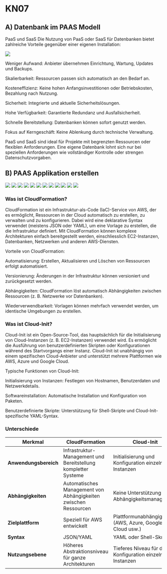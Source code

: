 # KN07

## A) Datenbank im PAAS Modell

PaaS und SaaS
Die Nutzung von PaaS oder SaaS für Datenbanken bietet zahlreiche Vorteile gegenüber einer eigenen Installation:

![](1.PNG)

Weniger Aufwand: Anbieter übernehmen Einrichtung, Wartung, Updates und Backups.

Skalierbarkeit: Ressourcen passen sich automatisch an den Bedarf an.

Kosteneffizienz: Keine hohen Anfangsinvestitionen oder Betriebskosten, Bezahlung nach Nutzung.

Sicherheit: Integrierte und aktuelle Sicherheitslösungen.

Hohe Verfügbarkeit: Garantierte Redundanz und Ausfallsicherheit.

Schnelle Bereitstellung: Datenbanken können sofort genutzt werden.

Fokus auf Kerngeschäft: Keine Ablenkung durch technische Verwaltung.

PaaS und SaaS sind ideal für Projekte mit begrenzten Ressourcen oder flexiblen Anforderungen. Eine eigene Datenbank lohnt sich nur bei speziellen Anforderungen wie vollständiger Kontrolle oder strengen Datenschutzvorgaben.

## B) PAAS Applikation erstellen

![](2.PNG)
![](3.PNG)
![](4.PNG)
![](5.PNG)
![](6.PNG)
![](7.PNG)
![](8.PNG)
![](9.PNG)
![](10.PNG)
![](11.PNG)
![](12.PNG)
![](13.PNG)

### Was ist CloudFormation?
CloudFormation ist ein Infrastruktur-als-Code (IaC)-Service von AWS, der es ermöglicht, Ressourcen in der Cloud automatisch zu erstellen, zu verwalten und zu konfigurieren. Dabei wird eine deklarative Syntax verwendet (meistens JSON oder YAML), um eine Vorlage zu erstellen, die die Infrastruktur definiert.
Mit CloudFormation können komplexe Architekturen einfach bereitgestellt werden, einschliesslich EC2-Instanzen, Datenbanken, Netzwerken und anderen AWS-Diensten.

Vorteile von CloudFormation:

Automatisierung: Erstellen, Aktualisieren und Löschen von Ressourcen erfolgt automatisiert.

Versionierung: Änderungen in der Infrastruktur können versioniert und zurückgesetzt werden.

Abhängigkeiten: CloudFormation löst automatisch Abhängigkeiten zwischen Ressourcen (z. B. Netzwerke vor Datenbanken).

Wiederverwendbarkeit: Vorlagen können mehrfach verwendet werden, um identische Umgebungen zu erstellen.

### Was ist Cloud-Init?
Cloud-Init ist ein Open-Source-Tool, das hauptsächlich für die Initialisierung von Cloud-Instanzen (z. B. EC2-Instanzen) verwendet wird. Es ermöglicht die Ausführung von benutzerdefinierten Skripten oder Konfigurationen während des Startvorgangs einer Instanz. Cloud-Init ist unabhängig von einem spezifischen Cloud-Anbieter und unterstützt mehrere Plattformen wie AWS, Azure und Google Cloud.

Typische Funktionen von Cloud-Init:


Initialisierung von Instanzen: Festlegen von Hostnamen, Benutzerdaten und Netzwerkdetails.

Softwareinstallation: Automatische Installation und Konfiguration von Paketen.

Benutzerdefinierte Skripte: Unterstützung für Shell-Skripte und Cloud-Init-spezifische YAML-Syntax.

### Unterschiede


| **Merkmal**            | **CloudFormation**                                           | **Cloud-Init**                                        |
|------------------------|-------------------------------------------------------------|-----------------------------------------------------|
| **Anwendungsbereich**  | Infrastruktur-Management und Bereitstellung kompletter Systeme | Initialisierung und Konfiguration einzelner Instanzen |
| **Abhängigkeiten**     | Automatisches Management von Abhängigkeiten zwischen Ressourcen | Keine Unterstützung für Abhängigkeitsmanagement     |
| **Zielplattform**      | Speziell für AWS entwickelt                                   | Plattformunabhängig (AWS, Azure, Google Cloud usw.) |
| **Syntax**             | JSON/YAML                                                   | YAML oder Shell-Skripte                             |
| **Nutzungsebene**      | Höheres Abstraktionsniveau für ganze Architekturen           | Tieferes Niveau für die Konfiguration einzelner Instanzen |